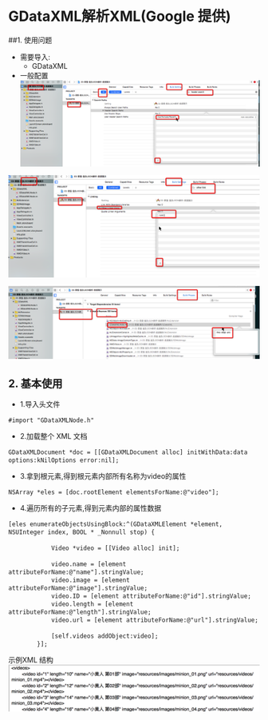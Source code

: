 # GDataXML解析XML(Google 提供)
##1. 使用问题
- 需要导入:
    - GDataXML
- 一般配置
![显示图片](images/Snip20200808_50.png)

![显示图片](images/Snip20200808_51.png)

![显示图片](images/Snip20200808_52.png)

## 2. 基本使用
- 1.导入头文件
```objc
#import "GDataXMLNode.h"
```
- 2.加载整个 XML 文档
```objc
GDataXMLDocument *doc = [[GDataXMLDocument alloc] initWithData:data options:kNilOptions error:nil];
```

- 3.拿到根元素,得到根元素内部所有名称为video的属性
```objc
NSArray *eles = [doc.rootElement elementsForName:@"video"];
```

- 4.遍历所有的子元素,得到元素内部的属性数据
```objc
[eles enumerateObjectsUsingBlock:^(GDataXMLElement *element, NSUInteger index, BOOL * _Nonnull stop) {

            Video *video = [[Video alloc] init];

            video.name = [element attributeForName:@"name"].stringValue;
            video.image = [element attributeForName:@"image"].stringValue;
            video.ID = [element attributeForName:@"id"].stringValue;
            video.length = [element attributeForName:@"length"].stringValue;
            video.url = [element attributeForName:@"url"].stringValue;

            [self.videos addObject:video];
        }];
```

示例XML 结构
![显示图片](images/Snip20160321_42.png)
